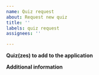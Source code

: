 ```yaml
---
name: Quiz request
about: Request new quiz
title: ''
labels: quiz request
assignees: ''

---
```


**Quiz(zes) to add to the application**

**Additional information**
